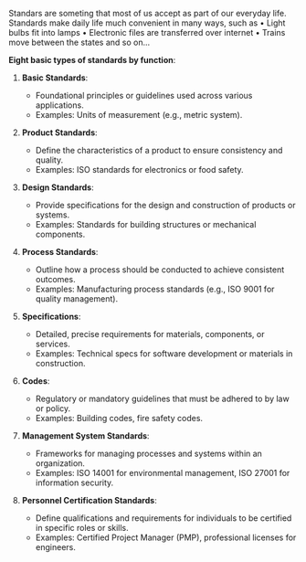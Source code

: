 Standars are someting that most of us accept as part of our everyday life.
Standards make daily life much convenient in many ways, such as
	• Light bulbs fit into lamps
	• Electronic files are transferred over internet
	• Trains move between the states and so on...

**Eight basic types of standards by function**:
1. **Basic Standards**:
    
    - Foundational principles or guidelines used across various applications.
    - Examples: Units of measurement (e.g., metric system).
2. **Product Standards**:
    
    - Define the characteristics of a product to ensure consistency and quality.
    - Examples: ISO standards for electronics or food safety.
3. **Design Standards**:
    
    - Provide specifications for the design and construction of products or systems.
    - Examples: Standards for building structures or mechanical components.
4. **Process Standards**:
    
    - Outline how a process should be conducted to achieve consistent outcomes.
    - Examples: Manufacturing process standards (e.g., ISO 9001 for quality management).
5. **Specifications**:
    
    - Detailed, precise requirements for materials, components, or services.
    - Examples: Technical specs for software development or materials in construction.
6. **Codes**:
    
    - Regulatory or mandatory guidelines that must be adhered to by law or policy.
    - Examples: Building codes, fire safety codes.
7. **Management System Standards**:
    
    - Frameworks for managing processes and systems within an organization.
    - Examples: ISO 14001 for environmental management, ISO 27001 for information security.
8. **Personnel Certification Standards**:
    
    - Define qualifications and requirements for individuals to be certified in specific roles or skills.
    - Examples: Certified Project Manager (PMP), professional licenses for engineers.